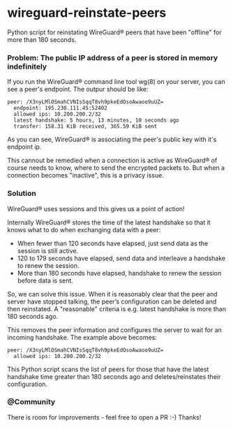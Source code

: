 # wireguard-reinstate-peers
Python script for reinstating WireGuard® peers that have been "offline" for more than 180 seconds.

### Problem: The public IP address of a peer is stored in memory indefinitely
If you run the WireGuard® command line tool wg(8) on your server, you can see a peer's endpoint. The outpur should be like:

```
peer: /X3nyLMlOSmahCVNIsSqqT8vh9pkeEdOsoAwaoo9uUZ=
  endpoint: 195.230.111.45:52402
  allowed ips: 10.200.200.2/32
  latest handshake: 5 hours, 13 minutes, 10 seconds ago
  transfer: 158.31 KiB received, 365.59 KiB sent
```

As you can see, WireGuard® is associating the peer's public key with it's endpoint ip.

This cannout be remedied when a connection is active as WireGuard® of course needs to know, where to send the encrypted packets to. But when a connection becomes "inactive", this is a privacy issue.

### Solution
WireGuard® uses sessions and this gives us a point of action!

Internally WireGuard® stores the time of the latest handshake so that it knows what to do when exchanging data with a peer:
- When fewer than 120 seconds have elapsed, just send data as the session is still active.
- 120 to 179 seconds have elapsed, send data and interleave a handshake to renew the session. 
- More than 180 seconds have elapsed, handshake to renew the session before data is sent.

So, we can solve this issue. When it is reasonably clear that the peer and server have stopped talking, the peer’s configuration can be deleted and then reinstated. A "reasonable" criteria is e.g. latest handshake is more than 180 seconds ago.

This removes the peer information and configures the server to wait for an incoming handshake. The example above becomes:

```
peer: /X3nyLMlOSmahCVNIsSqqT8vh9pkeEdOsoAwaoo9uUZ=
  allowed ips: 10.200.200.2/32
```

This Python script scans the list of peers for those that have the latest handshake time greater than 180 seconds ago and deletes/reinstates their configuration.

### @Community
There is room for improvements - feel free to open a PR :-)
Thanks!